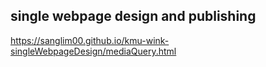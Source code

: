 ## single webpage design and publishing

https://sanglim00.github.io/kmu-wink-singleWebpageDesign/mediaQuery.html

